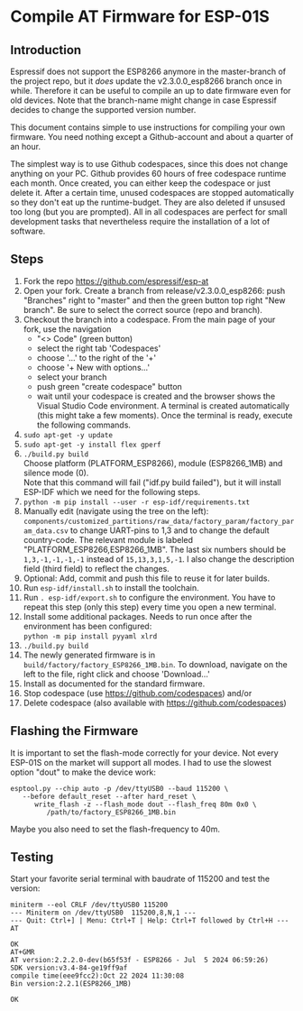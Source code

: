 Compile AT Firmware for ESP-01S
===============================

Introduction
------------

Espressif does not support the ESP8266 anymore in the master-branch of
the project repo, but it *does* update the v2.3.0.0_esp8266 branch
once in while. Therefore it can be useful to compile an up to date
firmware even for old devices. Note that the branch-name might change
in case Espressif decides to change the supported version number.

This document contains simple to use instructions for compiling your
own firmware. You need nothing except a Github-account and about a
quarter of an hour.

The simplest way is to use Github codespaces, since this does not
change anything on your PC. Github provides 60 hours of free codespace
runtime each month. Once created, you can either keep the codespace or
just delete it. After a certain time, unused codespaces are stopped
automatically so they don't eat up the runtime-budget. They are also
deleted if unsused too long (but you are prompted).  All in all
codespaces are perfect for small development tasks that nevertheless
require the installation of a lot of software.


Steps
-----

  1. Fork the repo <https://github.com/espressif/esp-at>
  2. Open your fork. Create a branch from release/v2.3.0.0_esp8266:
     push "Branches" right to "master" and then the green button
     top right "New branch". Be sure to select the correct source (repo
     and branch).
  3. Checkout the branch into a codespace. From the main page of your
     fork, use the navigation
     - "<> Code" (green button)
     - select the right tab 'Codespaces'
     - choose '...' to the right of the '+'
     - choose '+ New with options...'
     - select your branch
     - push green "create codespace" button
     - wait until your codespace is created and the browser shows the
       Visual Studio Code environment. A terminal is created automatically
       (this might take a few moments). Once the terminal is ready, execute
       the following commands.
  4. `sudo apt-get -y update`
  5. `sudo apt-get -y install flex gperf`
  6. `./build.py build`<br>
     Choose platform (PLATFORM_ESP8266), module (ESP8266_1MB) and
     silence mode (0).<br>
     Note that this command will fail ("idf.py build failed"), but it
     will install ESP-IDF which we need for the following steps.
  7. `python -m pip install --user -r esp-idf/requirements.txt`<br>
  8. Manually edit (navigate using the tree on the left):
     `components/customized_partitions/raw_data/factory_param/factory_param_data.csv`
     to change UART-pins to 1,3 and to change the default country-code.
     The relevant module is labeled "PLATFORM_ESP8266,ESP8266_1MB".
     The last six numbers should be `1,3,-1,-1,-1,-1` instead of `15,13,3,1,5,-1`.
     I also change the description field (third field) to reflect the changes.<br>
  9. Optional: Add, commit and push this file to reuse it for later builds.
 10. Run `esp-idf/install.sh` to install the toolchain.
 11. Run `. esp-idf/export.sh` to configure the environment. You have to repeat
     this step (only this step) every time you open a new terminal.
 12. Install some additional packages. Needs to run once after the
     environment has been configured:<br>
     `python -m pip install pyyaml xlrd`
 13. `./build.py build`
 14. The newly generated firmware is in `build/factory/factory_ESP8266_1MB.bin`.
     To download, navigate on the left to the file, right click and
     choose 'Download...'
 15. Install as documented for the standard firmware.
 16. Stop codespace (use <https://github.com/codespaces>) and/or
 17. Delete codespace (also available with <https://github.com/codespaces>)


Flashing the Firmware
---------------------

It is important to set the flash-mode correctly for your device. Not every
ESP-01S on the market will support all modes. I had to use the slowest
option "dout" to make the device work:

    esptool.py --chip auto -p /dev/ttyUSB0 --baud 115200 \
       --before default_reset --after hard_reset \
          write_flash -z --flash_mode dout --flash_freq 80m 0x0 \
             /path/to/factory_ESP8266_1MB.bin

Maybe you also need to set the flash-frequency to 40m.


Testing
-------

Start your favorite serial terminal with baudrate of 115200 and test
the version:

    miniterm --eol CRLF /dev/ttyUSB0 115200
    --- Miniterm on /dev/ttyUSB0  115200,8,N,1 ---
    --- Quit: Ctrl+] | Menu: Ctrl+T | Help: Ctrl+T followed by Ctrl+H ---
    AT
    
    OK
    AT+GMR
    AT version:2.2.2.0-dev(b65f53f - ESP8266 - Jul  5 2024 06:59:26)
    SDK version:v3.4-84-ge19ff9af
    compile time(eee9fcc2):Oct 22 2024 11:30:08
    Bin version:2.2.1(ESP8266_1MB)
    
    OK
